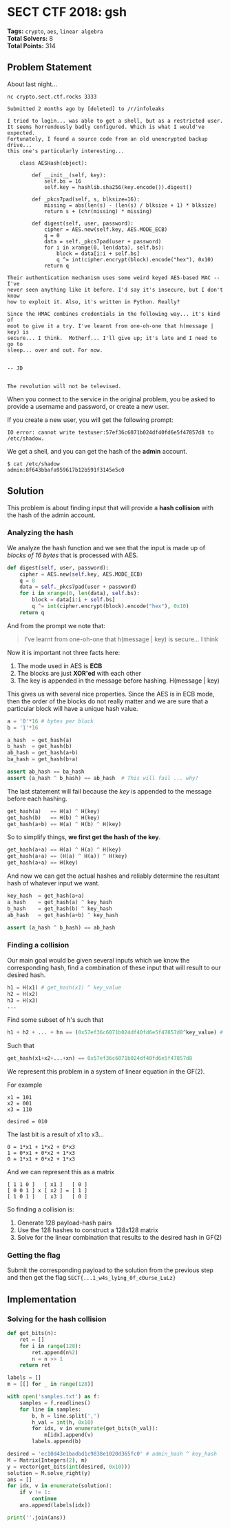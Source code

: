 # SECT CTF 2018: gsh

__Tags:__ `crypto`, `aes`, `linear algebra`  
__Total Solvers:__ 8  
__Total Points:__ 314

## Problem Statement

About last night...

`nc crypto.sect.ctf.rocks 3333`

```
Submitted 2 months ago by [deleted] to /r/infoleaks

I tried to login... was able to get a shell, but as a restricted user.
It seems horrendously badly configured. Which is what I would've expected.
Fortunately, I found a source code from an old unencrypted backup drive...
this one's particularly interesting...

    class AESHash(object):

        def __init__(self, key):
            self.bs = 16
            self.key = hashlib.sha256(key.encode()).digest()

        def _pkcs7pad(self, s, blksize=16):
            missing = abs(len(s) - (len(s) / blksize + 1) * blksize)
            return s + (chr(missing) * missing)

        def digest(self, user, password):
            cipher = AES.new(self.key, AES.MODE_ECB)
            q = 0
            data = self._pkcs7pad(user + password)
            for i in xrange(0, len(data), self.bs):
                block = data[i:i + self.bs]
                q ^= int(cipher.encrypt(block).encode("hex"), 0x10)
            return q

Their authentication mechanism uses some weird keyed AES-based MAC -- I've
never seen anything like it before. I'd say it's insecure, but I don't know
how to exploit it. Also, it's written in Python. Really?

Since the HMAC combines credentials in the following way... it's kind of
moot to give it a try. I've learnt from one-oh-one that h(message | key) is
secure... I think.  Motherf... I'll give up; it's late and I need to go to
sleep... over and out. For now.


-- JD


The revolution will not be televised.
```

When you connect to the service in the original problem, you be asked to provide a username and password, or create a new user.

If you create a new user, you will get the following prompt:

`IO error: cannot write testuser:57ef36c6071b024df40fd6e5f47857d8 to /etc/shadow.`

We get a shell, and you can get the hash of the __admin__ account.

```
$ cat /etc/shadow
admin:8f643bbafa959617b12b591f3145e5c0
```


## Solution

This problem is about finding input that will provide a __hash collision__ with the hash of the admin account.

### Analyzing the hash

We analyze the hash function and we see that the input is made up of _blocks of 16 bytes_ that is processed with AES.

```python
def digest(self, user, password):
    cipher = AES.new(self.key, AES.MODE_ECB)
    q = 0
    data = self._pkcs7pad(user + password)
    for i in xrange(0, len(data), self.bs):
        block = data[i:i + self.bs]
        q ^= int(cipher.encrypt(block).encode("hex"), 0x10)
    return q
```

And from the prompt we note that:

>  I've learnt from one-oh-one that h(message | key) is
secure... I think

Now it is important not three facts here:
1. The mode used in AES is __ECB__
2. The blocks are just __XOR'ed__ with each other
3. The key is appended in the message before hashing. H(message | key)

This gives us with several nice properties. Since the AES is in ECB mode, then the order of the blocks do not really matter and we are sure that a particular block will have a unique hash value.

```python
a = '0'*16 # bytes per block
b = '1'*16

a_hash  = get_hash(a)
b_hash  = get_hash(b)
ab_hash = get_hash(a+b)
ba_hash = get_hash(b+a)

assert ab_hash == ba_hash
assert (a_hash ^ b_hash) == ab_hash  # This will fail ... why?
```

The last statement will fail because the _key_ is appended to the message before each hashing.

```python
get_hash(a)   == H(a) ^ H(key)
get_hash(b)   == H(b) ^ H(key)
get_hash(a+b) == H(a) ^ H(b) ^ H(key)
```

So to simplify things, __we first get the hash of the key__.

```python
get_hash(a+a) == H(a) ^ H(a) ^ H(key)
get_hash(a+a) == (H(a) ^ H(a)) ^ H(key)
get_hash(a+a) == H(key)
```

And now we can get the actual hashes and reliably determine the resultant hash of whatever input we want.

```Python
key_hash  = get_hash(a+a)
a_hash    = get_hash(a) ^ key_hash
b_hash    = get_hash(b) ^ key_hash
ab_hash   = get_hash(a+b) ^ key_hash

assert (a_hash ^ b_hash) == ab_hash
```

### Finding a collision

Our main goal would be given several inputs which we know the corresponding hash, find a combination of these input that will result to our desired hash.

```python
h1 = H(x1) # get_hash(x1) ^ key_value
h2 = H(x2)
h3 = H(x3)
...
```
Find some subset of h's such that
```python
h1 + h2 + ... + hn == (0x57ef36c6071b024df40fd6e5f47857d8^key_value) # Admin Hash
```
Such that
```python
get_hash(x1+x2+...+xn) == 0x57ef36c6071b024df40fd6e5f47857d8
```

We represent this problem in a system of linear equation in the GF(2).

For example

```
x1 = 101
x2 = 001
x3 = 110

desired = 010
```

The last bit is a result of x1 to x3...

```
0 = 1*x1 + 1*x2 + 0*x3
1 = 0*x1 + 0*x2 + 1*x3
0 = 1*x1 + 0*x2 + 1*x3
```

And we can represent this as a matrix

```
[ 1 1 0 ]   [ x1 ]   [ 0 ]
[ 0 0 1 ] x [ x2 ] = [ 1 ]
[ 1 0 1 ]   [ x3 ]   [ 0 ]
```

So finding a collision is:  

1. Generate 128 payload-hash pairs
2. Use the 128 hashes to construct a 128x128 matrix
3. Solve for the linear combination that results to the desired hash in GF(2)

### Getting the flag

Submit the corresponding payload to the solution from the previous step and then get the flag
`SECT{...1_w4s_ly1ng_0f_c0urse_LuLz}`

## Implementation

### Solving for the hash collision
```Python
def get_bits(n):
	ret = []
	for i in range(128):
		ret.append(n%2)
		n = n >> 1
	return ret

labels = []
m = [[] for _ in range(128)]

with open('samples.txt') as f:
	samples = f.readlines()
	for line in samples:
		b, h = line.split(',')
		h_val = int(h, 0x10)
		for idx, v in enumerate(get_bits(h_val)):
			m[idx].append(v)
		labels.append(b)

desired = 'ec10d43e1badbd1c9838e1020d365fc0' # admin_hash ^ key_hash
M = Matrix(Integers(2), m)
y = vector(get_bits(int(desired, 0x10)))
solution = M.solve_right(y)
ans = []
for idx, v in enumerate(solution):
	if v != 1:
		continue
	ans.append(labels[idx])

print(''.join(ans))
```
